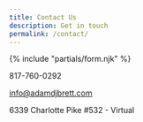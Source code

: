 ```yaml
---
title: Contact Us
description: Get in touch
permalink: /contact/
---
```

{% include "partials/form.njk" %}

817-760-0292

info@adamdjbrett.com

6339 Charlotte Pike #532 - Virtual
